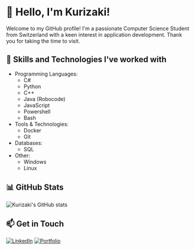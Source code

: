 # 👋 Hello, I'm Kurizaki!

Welcome to my GitHub profile! I'm a passionate Computer Science Student from Switzerland with a keen interest in application development. Thank you for taking the time to visit.

## 💼 Skills and Technologies I've worked with

- Programming Languages:
  - C#
  - Python
  - C++
  - Java (Robocode)
  - JavaScript
  - Powershell
  - Bash
- Tools & Technologies:
  - Docker
  - Git
- Databases:
  - SQL
- Other:
  - Windows
  - Linux

## 📊 GitHub Stats

![Kurizaki's GitHub stats](https://github-readme-stats.vercel.app/api?username=kurizaki&show_icons=true&theme=transparent)
<!--[![Top Langs](https://github-readme-stats.vercel.app/api/top-langs/?username=kurizaki&layout=compact)](https://github.com/kurizaki/github-readme-stats)-->

## 📫 Get in Touch

[![LinkedIn](https://img.shields.io/badge/-LinkedIn-blue?style=flat-square&logo=linkedin&logoColor=white)](https://ch.linkedin.com/in/keanu-koelewijn-4a131a299)
[![Portfolio](https://img.shields.io/badge/-Portfolio-1abc9c?style=flat-square&logo=dev.to&logoColor=white)](https://kurizaki.github.io)


